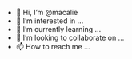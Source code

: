 - 👋 Hi, I’m @macalie
- 👀 I’m interested in ...
- 🌱 I’m currently learning ...
- 💞️ I’m looking to collaborate on ...
- 📫 How to reach me ...

<!---
macalie/macalie is a ✨ special ✨ repository because its `README.md` (this file) appears on your GitHub profile.
You can click the Preview link to take a look at your changes.
--->
